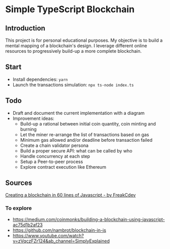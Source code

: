 # Simple TypeScript Blockchain

## Introduction

This project is for personal educational purposes. My objective is to build a mental mapping of a blockchain's design.
I leverage different online resources to progressively build-up a more complete blockchain.

## Start

-   Install dependencies: `yarn`
-   Launch the transactions simulation: `npx ts-node index.ts`

## Todo

-   Draft and document the current implementation with a diagram
-   Improvement ideas:
    -   Build-up a rational between initial coin quantity, coin minting and burning
    -   Let the miner re-arrange the list of transactions based on gas
    -   Minimum gas allowed and/or deadline before transaction failed
    -   Create a chain validator persona
    -   Build a proper secure API: what can be called by who
    -   Handle concurrency at each step
    -   Setup a Peer-to-peer process
    -   Explore contract execution like Ethereum

## Sources

[Creating a blockchain in 60 lines of Javascript - by FreakCdev](https://dev.to/freakcdev297/creating-a-blockchain-in-60-lines-of-javascript-5fka)

### To explore

-   https://medium.com/coinmonks/building-a-blockchain-using-javascript-ac75d1b2af23
-   https://github.com/nambrot/blockchain-in-js
-   https://www.youtube.com/watch?v=zVqczFZr124&ab_channel=SimplyExplained
